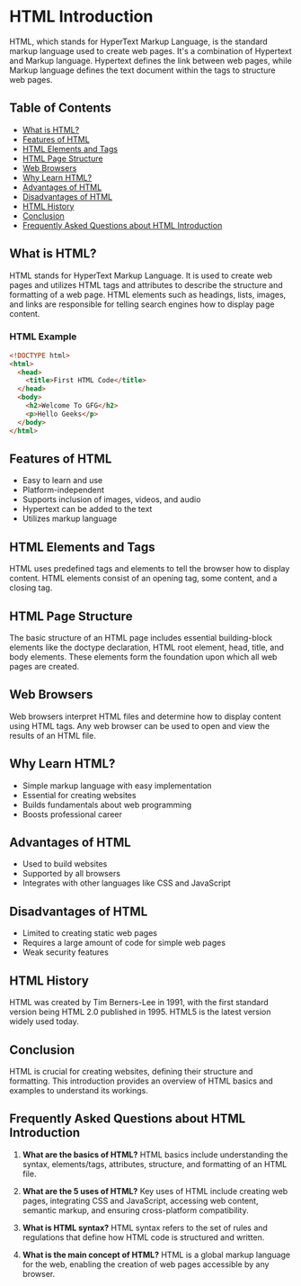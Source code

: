 # HTML Introduction

HTML, which stands for HyperText Markup Language, is the standard markup language used to create web pages. It's a combination of Hypertext and Markup language. Hypertext defines the link between web pages, while Markup language defines the text document within the tags to structure web pages.

## Table of Contents

- [What is HTML?](#what-is-html)
- [Features of HTML](#features-of-html)
- [HTML Elements and Tags](#html-elements-and-tags)
- [HTML Page Structure](#html-page-structure)
- [Web Browsers](#web-browsers)
- [Why Learn HTML?](#why-learn-html)
- [Advantages of HTML](#advantages-of-html)
- [Disadvantages of HTML](#disadvantages-of-html)
- [HTML History](#html-history)
- [Conclusion](#conclusion)
- [Frequently Asked Questions about HTML Introduction](#frequently-asked-questions-about-html-introduction)

## What is HTML?

HTML stands for HyperText Markup Language. It is used to create web pages and utilizes HTML tags and attributes to describe the structure and formatting of a web page. HTML elements such as headings, lists, images, and links are responsible for telling search engines how to display page content.

### HTML Example

```html
<!DOCTYPE html>
<html>
  <head>
    <title>First HTML Code</title>
  </head>
  <body>
    <h2>Welcome To GFG</h2>
    <p>Hello Geeks</p>
  </body>
</html>
```

## Features of HTML

- Easy to learn and use
- Platform-independent
- Supports inclusion of images, videos, and audio
- Hypertext can be added to the text
- Utilizes markup language

## HTML Elements and Tags

HTML uses predefined tags and elements to tell the browser how to display content. HTML elements consist of an opening tag, some content, and a closing tag.

## HTML Page Structure

The basic structure of an HTML page includes essential building-block elements like the doctype declaration, HTML root element, head, title, and body elements. These elements form the foundation upon which all web pages are created.

## Web Browsers

Web browsers interpret HTML files and determine how to display content using HTML tags. Any web browser can be used to open and view the results of an HTML file.

## Why Learn HTML?

- Simple markup language with easy implementation
- Essential for creating websites
- Builds fundamentals about web programming
- Boosts professional career

## Advantages of HTML

- Used to build websites
- Supported by all browsers
- Integrates with other languages like CSS and JavaScript

## Disadvantages of HTML

- Limited to creating static web pages
- Requires a large amount of code for simple web pages
- Weak security features

## HTML History

HTML was created by Tim Berners-Lee in 1991, with the first standard version being HTML 2.0 published in 1995. HTML5 is the latest version widely used today.

## Conclusion

HTML is crucial for creating websites, defining their structure and formatting. This introduction provides an overview of HTML basics and examples to understand its workings.


## Frequently Asked Questions about HTML Introduction

1. **What are the basics of HTML?**
   HTML basics include understanding the syntax, elements/tags, attributes, structure, and formatting of an HTML file.

2. **What are the 5 uses of HTML?**
   Key uses of HTML include creating web pages, integrating CSS and JavaScript, accessing web content, semantic markup, and ensuring cross-platform compatibility.

3. **What is HTML syntax?**
   HTML syntax refers to the set of rules and regulations that define how HTML code is structured and written.

4. **What is the main concept of HTML?**
   HTML is a global markup language for the web, enabling the creation of web pages accessible by any browser.
